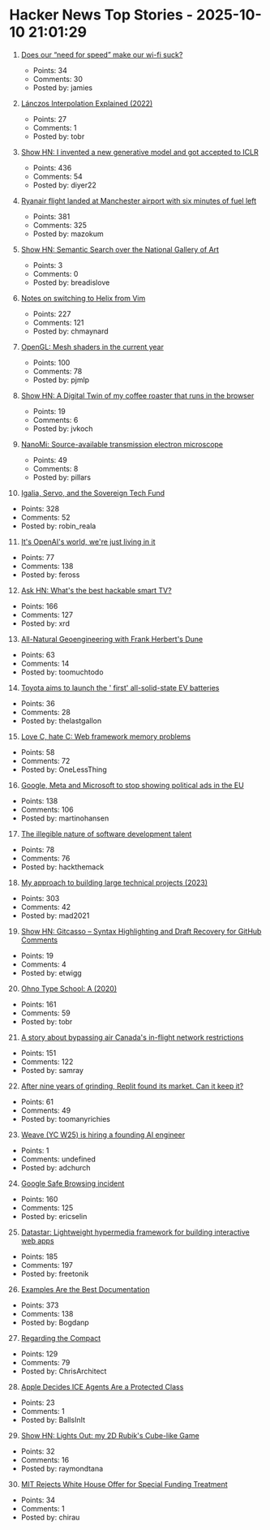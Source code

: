 # Hacker News Top Stories - 2025-10-10 21:01:29

1. [Does our “need for speed” make our wi-fi suck?](https://orb.net/blog/does-speed-make-wifi-suck)
   - Points: 34
   - Comments: 30
   - Posted by: jamies

2. [Lánczos Interpolation Explained (2022)](https://mazzo.li/posts/lanczos.html)
   - Points: 27
   - Comments: 1
   - Posted by: tobr

3. [Show HN: I invented a new generative model and got accepted to ICLR](https://discrete-distribution-networks.github.io/)
   - Points: 436
   - Comments: 54
   - Posted by: diyer22

4. [Ryanair flight landed at Manchester airport with six minutes of fuel left](https://www.theguardian.com/business/2025/oct/10/ryanair-flight-landed-at-manchester-airport-with-six-minutes-of-fuel-left-flight-log-suggests)
   - Points: 381
   - Comments: 325
   - Posted by: mazokum

5. [Show HN: Semantic Search over the National Gallery of Art](https://nga.demo.mixedbread.com/)
   - Points: 3
   - Comments: 0
   - Posted by: breadislove

6. [Notes on switching to Helix from Vim](https://jvns.ca/blog/2025/10/10/notes-on-switching-to-helix-from-vim/)
   - Points: 227
   - Comments: 121
   - Posted by: chmaynard

7. [OpenGL: Mesh shaders in the current year](https://www.supergoodcode.com/mesh-shaders-in-the-current-year/)
   - Points: 100
   - Comments: 78
   - Posted by: pjmlp

8. [Show HN: A Digital Twin of my coffee roaster that runs in the browser](https://autoroaster.com/)
   - Points: 19
   - Comments: 6
   - Posted by: jvkoch

9. [NanoMi: Source-available transmission electron microscope](https://nanomi.org/)
   - Points: 49
   - Comments: 8
   - Posted by: pillars

10. [Igalia, Servo, and the Sovereign Tech Fund](https://www.igalia.com/2025/10/09/Igalia,-Servo,-and-the-Sovereign-Tech-Fund.html)
   - Points: 328
   - Comments: 52
   - Posted by: robin_reala

11. [It's OpenAI's world, we're just living in it](https://stratechery.com/2025/its-openais-world-were-just-living-in-it/)
   - Points: 77
   - Comments: 138
   - Posted by: feross

12. [Ask HN: What's the best hackable smart TV?](undefined)
   - Points: 166
   - Comments: 127
   - Posted by: xrd

13. [All-Natural Geoengineering with Frank Herbert's Dune](https://www.governance.fyi/p/all-natural-geoengineering-with-frank)
   - Points: 63
   - Comments: 14
   - Posted by: toomuchtodo

14. [Toyota aims to launch the ' first' all-solid-state EV batteries](https://electrek.co/2025/10/08/toyota-aims-to-launch-worlds-first-all-solid-state-ev-batteries/)
   - Points: 36
   - Comments: 28
   - Posted by: thelastgallon

15. [Love C, hate C: Web framework memory problems](https://alew.is/lava.html)
   - Points: 58
   - Comments: 72
   - Posted by: OneLessThing

16. [Google, Meta and Microsoft to stop showing political ads in the EU](https://www.politico.eu/article/eu-political-ad-rules-google-meta-microsoft-big-tech-kick-in/)
   - Points: 138
   - Comments: 106
   - Posted by: martinohansen

17. [The illegible nature of software development talent](https://surfingcomplexity.blog/2025/10/08/the-illegible-nature-of-software-development-talent/)
   - Points: 78
   - Comments: 76
   - Posted by: hackthemack

18. [My approach to building large technical projects (2023)](https://mitchellh.com/writing/building-large-technical-projects)
   - Points: 303
   - Comments: 42
   - Posted by: mad2021

19. [Show HN: Gitcasso – Syntax Highlighting and Draft Recovery for GitHub Comments](https://github.com/diffplug/gitcasso)
   - Points: 19
   - Comments: 4
   - Posted by: etwigg

20. [Ohno Type School: A (2020)](https://ohnotype.co/blog/ohno-type-school-a)
   - Points: 161
   - Comments: 59
   - Posted by: tobr

21. [A story about bypassing air Canada's in-flight network restrictions](https://ramsayleung.github.io/en/post/2025/a_story_about_bypassing_air_canadas_in-flight_network_restrictions/)
   - Points: 151
   - Comments: 122
   - Posted by: samray

22. [After nine years of grinding, Replit found its market. Can it keep it?](https://techcrunch.com/2025/10/02/after-nine-years-of-grinding-replit-finally-found-its-market-can-it-keep-it/)
   - Points: 61
   - Comments: 49
   - Posted by: toomanyrichies

23. [Weave (YC W25) is hiring a founding AI engineer](https://www.ycombinator.com/companies/weave-3/jobs/SqFnIFE-founding-ai-engineer)
   - Points: 1
   - Comments: undefined
   - Posted by: adchurch

24. [Google Safe Browsing incident](https://www.statichost.eu/blog/google-safe-browsing/)
   - Points: 160
   - Comments: 125
   - Posted by: ericselin

25. [Datastar: Lightweight hypermedia framework for building interactive web apps](https://data-star.dev/)
   - Points: 185
   - Comments: 197
   - Posted by: freetonik

26. [Examples Are the Best Documentation](https://rakhim.exotext.com/examples-are-the-best-documentation)
   - Points: 373
   - Comments: 138
   - Posted by: Bogdanp

27. [Regarding the Compact](https://president.mit.edu/writing-speeches/regarding-compact)
   - Points: 129
   - Comments: 79
   - Posted by: ChrisArchitect

28. [Apple Decides ICE Agents Are a Protected Class](https://www.techdirt.com/2025/10/10/apple-decides-ice-agents-are-a-protected-class-because-apparently-government-accountability-is-now-hate-speech/)
   - Points: 23
   - Comments: 1
   - Posted by: BallsInIt

29. [Show HN: Lights Out: my 2D Rubik's Cube-like Game](https://raymondtana.github.io/projects/pages/Lights_Out.html)
   - Points: 32
   - Comments: 16
   - Posted by: raymondtana

30. [MIT Rejects White House Offer for Special Funding Treatment](https://web.archive.org/web/20251010162855/https://www.nytimes.com/2025/10/10/us/mit-rejects-white-house-compact.html)
   - Points: 34
   - Comments: 1
   - Posted by: chirau

